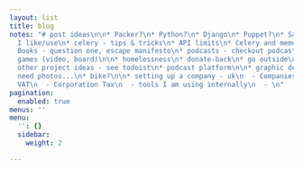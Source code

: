 ```yaml
---
layout: list
title: blog
notes: "# post ideas\n\n* Packer?\n* Python?\n* Django\n* Puppet?\n* Saas providers
  I like/use\n* celery - tips & tricks\n* API limits\n* Celery and memory issues\n\n*
  Books - question one, escape manifesto\n* podcasts - checkout podcast app.\n* Wired\n*
  games (video, board)\n\n* homelessness\n* donate-back\n* go outside\n* pay2browse\n*
  other project ideas - see todoist\n* podcast platform\n\n* graphic design work -
  need photos...\n* bike?\n\n* setting up a company - uk\n  - Companies house\n  -
  VAT\n  - Corporation Tax\n  - tools I am using internally\n  - \n"
pagination:
  enabled: true
menus: ''
menu:
  '': {}
  sidebar:
    weight: 2

---
```

